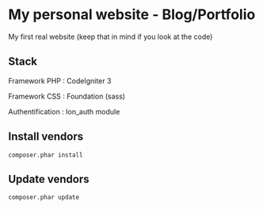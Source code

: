 # My personal website - Blog/Portfolio
My first real website (keep that in mind if you look at the code)

## Stack
Framework PHP : CodeIgniter 3

Framework CSS : Foundation (sass)

Authentification : Ion_auth module


## Install vendors
`composer.phar install`

## Update vendors
`composer.phar update`
